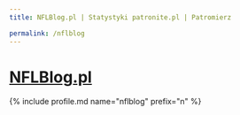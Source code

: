 ```yaml
---
title: NFLBlog.pl | Statystyki patronite.pl | Patromierz

permalink: /nflblog
---
```


# [NFLBlog.pl](https://patronite.pl/nflblog)

{% include profile.md name="nflblog" prefix="n" %}
